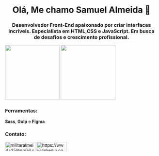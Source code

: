 <h1 align="center">Olá, Me chamo Samuel Almeida 👋</h1>
<h3 align="center"><strong>Desenvolvedor Front-End</strong> apaixonado por criar interfaces incríveis. Especialista em HTML,CSS e JavaScript. Em busca de desafios e crescimento profissional.</h3>

<div>
<img height="180em" src="https://github-readme-stats.vercel.app/api?username=SamuelALMEIDA023&show_icons=true&theme=transparent"/>
<img height="180em" src="https://github-readme-stats.vercel.app/api/top-langs/?username=SamuelALMEIDA023&show_icons=true&theme=transparent"/>

</div>
<h3 align="left">Ferramentas:</h3>
<p align="left">
  <strong>Sass</strong>,  <strong>Gulp</strong> e  <strong>Figma</strong>
</p>

<h3 align="left">Contato:</h3>
<p align="left">
<a href="mailto:militaralmeida25@gmail.com" target="blank"><img align="center" src="https://img.shields.io/badge/Gmail-D14836?style=for-the-badge&logo=gmail&logoColor=white" alt="militaralmeida25@gmail.com" height="30" width="100" /></a>
<a href="https://www.linkedin.com/in/samuel-almeida-0bb5a7270/" target="blank"><img align="center" src="https://img.shields.io/badge/LinkedIn-0077B5?style=for-the-badge&logo=linkedin&logoColor=white" alt="https://www.linkedin.com/in/samuel-almeida-0bb5a7270/" height="30" width="100" /></a>
</p>



